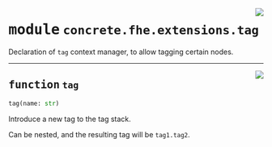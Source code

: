 <!-- markdownlint-disable -->

<a href="../../frontends/concrete-python/concrete/fhe/extensions/tag.py#L0"><img align="right" style="float:right;" src="https://img.shields.io/badge/-source-cccccc?style=flat-square"></a>

# <kbd>module</kbd> `concrete.fhe.extensions.tag`
Declaration of `tag` context manager, to allow tagging certain nodes. 


---

<a href="../../concrete/fhe/extensions/tag/tag#L12"><img align="right" style="float:right;" src="https://img.shields.io/badge/-source-cccccc?style=flat-square"></a>

## <kbd>function</kbd> `tag`

```python
tag(name: str)
```

Introduce a new tag to the tag stack. 

Can be nested, and the resulting tag will be `tag1.tag2`. 


